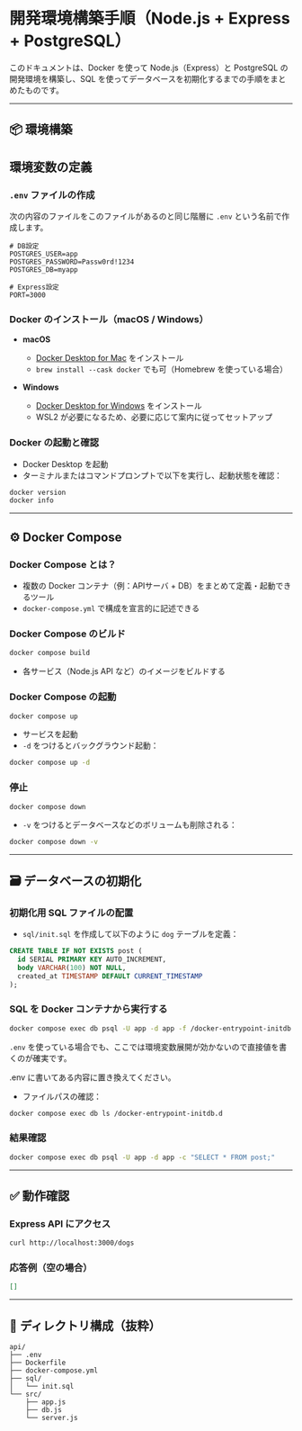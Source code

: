 
# 開発環境構築手順（Node.js + Express + PostgreSQL）

このドキュメントは、Docker を使って Node.js（Express）と PostgreSQL の開発環境を構築し、SQL を使ってデータベースを初期化するまでの手順をまとめたものです。

---

## 📦 環境構築

## 環境変数の定義

### `.env` ファイルの作成

次の内容のファイルをこのファイルがあるのと同じ階層に `.env` という名前で作成します。

```
# DB設定
POSTGRES_USER=app
POSTGRES_PASSWORD=Passw0rd!1234
POSTGRES_DB=myapp

# Express設定
PORT=3000

```

### Docker のインストール（macOS / Windows）

- **macOS**
  - [Docker Desktop for Mac](https://www.docker.com/products/docker-desktop/) をインストール
  - `brew install --cask docker` でも可（Homebrew を使っている場合）

- **Windows**
  - [Docker Desktop for Windows](https://www.docker.com/products/docker-desktop/) をインストール
  - WSL2 が必要になるため、必要に応じて案内に従ってセットアップ

### Docker の起動と確認

- Docker Desktop を起動
- ターミナルまたはコマンドプロンプトで以下を実行し、起動状態を確認：

```bash
docker version
docker info
````

---

## ⚙️ Docker Compose

### Docker Compose とは？

* 複数の Docker コンテナ（例：APIサーバ + DB）をまとめて定義・起動できるツール
* `docker-compose.yml` で構成を宣言的に記述できる

### Docker Compose のビルド

```bash
docker compose build
```

* 各サービス（Node.js API など）のイメージをビルドする

### Docker Compose の起動

```bash
docker compose up
```

* サービスを起動
* `-d` をつけるとバックグラウンド起動：

```bash
docker compose up -d
```

### 停止

```bash
docker compose down
```

* `-v` をつけるとデータベースなどのボリュームも削除される：

```bash
docker compose down -v
```

---

## 🗃 データベースの初期化

### 初期化用 SQL ファイルの配置

* `sql/init.sql` を作成して以下のように `dog` テーブルを定義：

```sql
CREATE TABLE IF NOT EXISTS post (
  id SERIAL PRIMARY KEY AUTO_INCREMENT,
  body VARCHAR(100) NOT NULL,
  created_at TIMESTAMP DEFAULT CURRENT_TIMESTAMP
);
```

### SQL を Docker コンテナから実行する

```bash
docker compose exec db psql -U app -d app -f /docker-entrypoint-initdb.d/init.sql
```

`.env` を使っている場合でも、ここでは環境変数展開が効かないので直接値を書くのが確実です。

.env に書いてある内容に置き換えてください。

* ファイルパスの確認：

```bash
docker compose exec db ls /docker-entrypoint-initdb.d
```

### 結果確認

```bash
docker compose exec db psql -U app -d app -c "SELECT * FROM post;"
```

---

## ✅ 動作確認

### Express API にアクセス

```bash
curl http://localhost:3000/dogs
```

### 応答例（空の場合）

```json
[]
```

---

## 📁 ディレクトリ構成（抜粋）

```
api/
├── .env
├── Dockerfile
├── docker-compose.yml
├── sql/
│   └── init.sql
└── src/
    ├── app.js
    ├── db.js
    └── server.js
```
